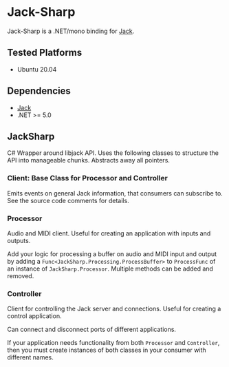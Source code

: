# Jack-Sharp
Jack-Sharp is a .NET/mono binding for [Jack](http://jackaudio.org/).

## Tested Platforms
* Ubuntu 20.04

## Dependencies
* [Jack](http://jackaudio.org/)
* .NET >= 5.0

## JackSharp
C# Wrapper around libjack API. Uses the following classes to structure the API into manageable chunks. Abstracts away all pointers.

### Client: Base Class for Processor and Controller
Emits events on general Jack information, that consumers can subscribe to. See the source code comments for details.

### Processor
Audio and MIDI client. Useful for creating an application with inputs and outputs.

Add your logic for processing a buffer on audio and MIDI input and output by adding a `Func<JackSharp.Processing.ProcessBuffer>` to `ProcessFunc` of an instance of `JackSharp.Processor`. Multiple methods can be added and removed.

### Controller
Client for controlling the Jack server and connections. Useful for creating a control application.

Can connect and disconnect ports of different applications.

If your application needs functionality from both `Processor` and `Controller`, then you must create instances of both classes in your consumer with different names.

